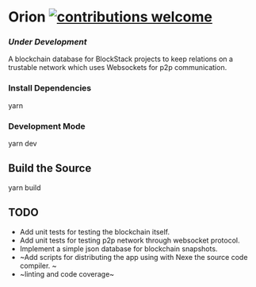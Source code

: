 # Orion [![contributions welcome](https://img.shields.io/badge/contributions-welcome-brightgreen.svg?style=flat)](https://github.com/mehmetkose/orion)

### *Under Development*

A blockchain database for BlockStack projects to keep relations on a trustable network which uses Websockets for p2p communication. 

### Install Dependencies
yarn

### Development Mode
yarn dev

## Build the Source
yarn build

## TODO
* Add unit tests for testing the blockchain itself.
* Add unit tests for testing p2p network through websocket protocol. 
* Implement a simple json database for blockchain snapshots.
* ~Add scripts for distributing the app using with Nexe the source code compiler. ~
* ~linting and code coverage~